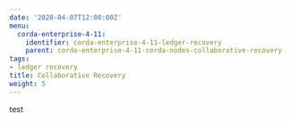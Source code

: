 ```yaml
---
date: '2020-04-07T12:00:00Z'
menu:
  corda-enterprise-4-11:
    identifier: corda-enterprise-4-11-ledger-recovery
    parent: corda-enterprise-4-11-corda-nodes-collaborative-recovery
tags:
- ledger recovery
title: Collaborative Recovery
weight: 5
---
```


test
